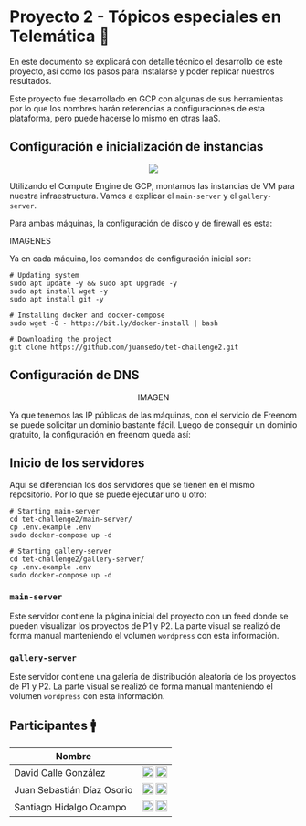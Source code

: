 # Proyecto 2 - Tópicos especiales en Telemática 📶

En este documento se explicará con detalle técnico el desarrollo de este proyecto, así como los pasos para instalarse y poder replicar nuestros resultados.

Este proyecto fue desarrollado en GCP con algunas de sus herramientas por lo que los nombres harán referencias a configuraciones de esta plataforma, pero puede hacerse lo mismo en otras IaaS.

## Configuración e inicialización de instancias

<p align="center"><img src="https://user-images.githubusercontent.com/52968530/138364996-75e63672-050f-453d-999f-475aaf4b5547.png" /></p>

Utilizando el Compute Engine de GCP, montamos las instancias de VM para nuestra infraestructura. Vamos a explicar el `main-server` y el `gallery-server`.

Para ambas máquinas, la configuración de disco y de firewall es esta:

IMAGENES

Ya en cada máquina, los comandos de configuración inicial son:
```
# Updating system
sudo apt update -y && sudo apt upgrade -y
sudo apt install wget -y
sudo apt install git -y

# Installing docker and docker-compose 
sudo wget -O - https://bit.ly/docker-install | bash

# Downloading the project
git clone https://github.com/juansedo/tet-challenge2.git
```

## Configuración de DNS
<p align="center">IMAGEN</p>

Ya que tenemos las IP públicas de las máquinas, con el servicio de Freenom se puede solicitar un dominio bastante fácil. Luego de conseguir un dominio gratuito, la configuración en freenom queda así:





## Inicio de los servidores

Aquí se diferencian los dos servidores que se tienen en el mismo repositorio. Por lo que se puede ejecutar uno u otro:

```
# Starting main-server
cd tet-challenge2/main-server/
cp .env.example .env
sudo docker-compose up -d

# Starting gallery-server
cd tet-challenge2/gallery-server/
cp .env.example .env
sudo docker-compose up -d
```

### `main-server`

Este servidor contiene la página inicial del proyecto con un feed donde se pueden visualizar los proyectos de P1 y P2. La parte visual se realizó de forma manual manteniendo el volumen `wordpress` con esta información.

### `gallery-server`

Este servidor contiene una galería de distribución aleatoria de los proyectos de P1 y P2. La parte visual se realizó de forma manual manteniendo el volumen `wordpress` con esta información.



## Participantes 🚹

|Nombre||
|------|-------|
|David Calle González|<a href="https://github.com/dcalleg707"><img src="https://image.flaticon.com/icons/png/512/25/25231.png" width=20></a> <a href="https://instagram.com/calle_dcg"><img src="https://cdn-icons-png.flaticon.com/512/174/174855.png" width=20></a>|
|Juan Sebastián Díaz Osorio|<a href="https://github.com/juansedo"><img src="https://image.flaticon.com/icons/png/512/25/25231.png" width=20></a> <a href="https://instagram.com/juansedo"><img src="https://cdn-icons-png.flaticon.com/512/174/174855.png" width=20></a>|
|Santiago Hidalgo Ocampo|<a href="https://github.com/sanhidalgoo"><img src="https://image.flaticon.com/icons/png/512/25/25231.png" width=20></a> <a href="https://instagram.com/sanhidalgoo"><img src="https://cdn-icons-png.flaticon.com/512/174/174855.png" width=20></a>|
